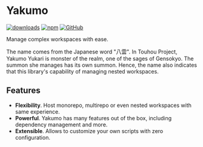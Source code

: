 # Yakumo

[![downloads](https://img.shields.io/npm/dm/yakumo?style=flat-square)](https://www.npmjs.com/package/yakumo)
[![npm](https://img.shields.io/npm/v/yakumo?style=flat-square)](https://www.npmjs.com/package/yakumo)
[![GitHub](https://img.shields.io/github/license/cosmotype/yakumo?style=flat-square)](https://github.com/cosmotype/yakumo/blob/master/LICENSE)

Manage complex workspaces with ease.

The name comes from the Japanese word "八雲". In Touhou Project, Yakumo Yukari is monster of the realm, one of the sages of Gensokyo. The summon she manages has its own summon. Hence, the name also indicates that this library's capability of managing nested workspaces.

## Features

- **Flexibility**. Host monorepo, multirepo or even nested workspaces with same experience.
- **Powerful**. Yakumo has many features out of the box, including dependency management and more.
- **Extensible**. Allows to customize your own scripts with zero configuration.
